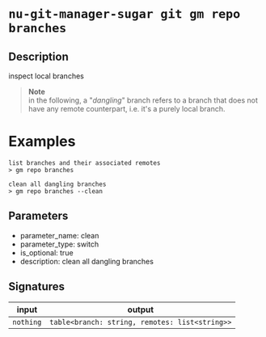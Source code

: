 # `nu-git-manager-sugar git gm repo branches`
## Description
inspect local branches

> **Note**  
> in the following, a "*dangling*" branch refers to a branch that does not have any remote
> counterpart, i.e. it's a purely local branch.

# Examples
    list branches and their associated remotes
    > gm repo branches

    clean all dangling branches
    > gm repo branches --clean

## Parameters
- parameter_name: clean
- parameter_type: switch
- is_optional: true
- description: clean all dangling branches

## Signatures
| input     | output                                         |
| --------- | ---------------------------------------------- |
| `nothing` | `table<branch: string, remotes: list<string>>` |
